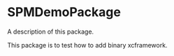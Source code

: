 # SPMDemoPackage

A description of this package.

This package is to test how to add binary xcframework. 
